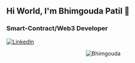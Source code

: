 ## Hi World, I'm Bhimgouda Patil 👋

### Smart-Contract/Web3 Developer

[![LinkedIn](https://img.shields.io/badge/LinkedIn-412?style=for-the-badge&logo=linkedin&logoColor=white)](https://www.linkedin.com/in/bhimgouda-patil-05a254269/)

<p align="center"> <img src="https://komarev.com/ghpvc/?username=Bhimgouda&label=Profile%20views&color=0e75b6&style=flat" alt="Bhimgouda" /> </p>

